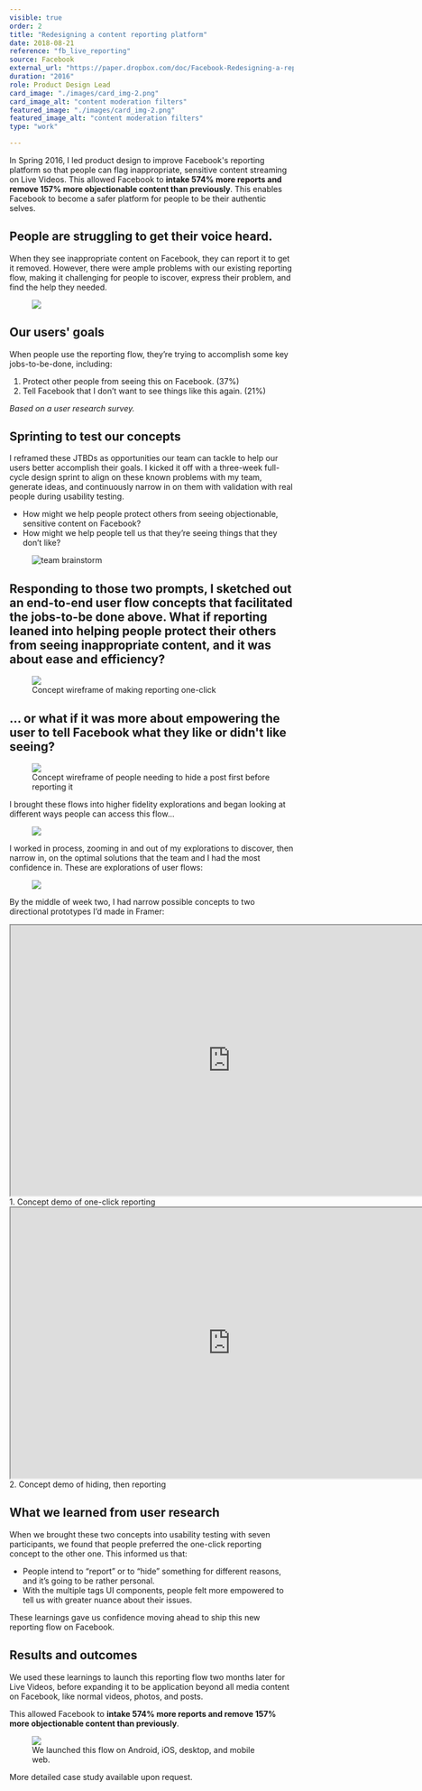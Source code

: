 ```yaml
---
visible: true
order: 2
title: "Redesigning a content reporting platform"
date: 2018-08-21
reference: "fb_live_reporting"
source: Facebook
external_url: "https://paper.dropbox.com/doc/Facebook-Redesigning-a-reporting-platform--Ae4I~VHteU5fcck28RyngoQPAQ-UQK1O2vSnEx8SGuHsBxtI"
duration: "2016"
role: Product Design Lead
card_image: "./images/card_img-2.png"
card_image_alt: "content moderation filters"
featured_image: "./images/card_img-2.png"
featured_image_alt: "content moderation filters"
type: "work"

---
```


<div class="work_body--section primary">
  <div class="container">
    <p>
      In Spring 2016, I led product design to improve Facebook's reporting
      platform so that people can flag inappropriate, sensitive content streaming on
      Live Videos. This allowed Facebook to <strong>intake 574% more reports and
      remove 157% more objectionable content than previously</strong>. This enables
      Facebook to become a safer platform for people to be their authentic selves.
    </p>
  </div>
</div>

<div class="work_body--section">
  <div class="container--column">
    <h2>
      People are struggling to get their voice heard.
    </h2>
    <p>
      When they see inappropriate content on Facebook, they can report it to get
it removed. However, there were ample problems  with our existing reporting
flow, making it challenging for people to iscover, express their problem, and
find the help they needed.
    </p>
  </div>
  <figure>
    <img src="./images/product_problems.png" />
  </figure>
</div>

<div class="work_body--section">
  <div class="container bg_card">
    <div class="container--column p_tb_l">
      <h2>
        Our users' goals
      </h2>
      <p>
        When people use the reporting flow, they’re trying to accomplish some key
        jobs-to-be-done, including:
      </p>
      <ol>
        <li>
          Protect other people from seeing this on Facebook. (37%)
        </li>
        <li>
          Tell Facebook that I don’t want to see things like this again. (21%)
        </li>
      </ol>
      <cite>Based on a user research survey.</cite>
    </div>
  </div>
</div>

<div class="work_body--section">
  <div class="container grid_column_container col_6">
    <div class="col">
      <h2>
        Sprinting to test our concepts
      </h2>
      <p>
        I reframed these JTBDs as opportunities our team can tackle to help our
  users better accomplish their goals. I kicked it off with a three-week
  full-cycle design sprint to align on these known problems with my team, generate
  ideas, and continuously narrow in on them with validation with real people
  during usability testing.
      </p>
      <ul>
        <li>
          How might we help people protect others from seeing objectionable,
          sensitive content on Facebook?
        </li>
        <li>
          How might we help people tell us that they’re seeing things that they
  don’t like?
        </li>
      </ul>
    </div>
    <div class="col">
      <figure>
        <img src="./images/team_brainstorm.jpg" alt="team brainstorm" />
      </figure>
    </div>
  </div>
</div>

<div class="work_body--section">
  <div class="container--column">
    <h2>
      Responding to those two prompts, I sketched out an end-to-end user flow concepts that facilitated the jobs-to-be done above. What if reporting leaned into helping people protect their others from seeing inappropriate content, and it was about ease and efficiency?
    </h2>
  </div>
</div>

<div class="work_body--section">
  <figure>
    <img src="./images/ideation_one_click_reporting.png" />
    <figcaption>
      Concept wireframe of making reporting one-click
    </figcaption>
  </figure>
</div>

<div class="work_body--section">
  <div class="container--column p_tb_m">
    <h2>
      ... or what if it was more about empowering the user to tell Facebook what
      they like or didn't like seeing?
    </h2>
  </div>
</div>

<div class="work_body--section">
  <figure>
    <img src="./images/ideation_manage_content.png" />
    <figcaption>
      Concept wireframe of people needing to hide a post first before reporting
      it
    </figcaption>
  </figure>
</div>

<div class="work_body--section">
  <div class="container--column">
    <p>
      I brought these flows into higher fidelity explorations and began looking
at different ways people can access this flow...
    </p>
  </div>
</div>

<div class="work_body--section">
  <figure>
    <img src="./images/concept_explorations_entrypoint.png" />
  </figure>
</div>

<div class="work_body--section">
  <div class="container--column">
    <p>
      I worked in process, zooming in and out of my explorations to discover,
then narrow in, on the optimal solutions that the team and I had the most
confidence in. These are explorations of user flows:
    </p>
  </div>
</div>

<div class="work_body--section">
  <figure>
    <img src="./images/concept_explorations_flows.png" />
  </figure>
</div>

<div class="work_body--section">
  <div class="container--column">
    <p>
      By the middle of week two, I had narrow possible concepts to two
directional prototypes I’d made in Framer:
    </p>
  </div>
</div>
<div class="work_body--section">
  <div class="container--column">
    <iframe src="https://drive.google.com/file/d/1_8eqJi-zFC8AkcuzF0KFhCiBHGFzNDT3/preview" width="780" height="480"></iframe>
    <figcaption>
      1. Concept demo of one-click reporting
    </figcaption>
  </div>
</div>
<div class="work_body--section">
  <div class="container--column">
    <iframe src="https://drive.google.com/file/d/1AEJVOwHrgHiNMnRYcQcWYapli5VzcQgl/preview" width="780" height="480"></iframe>
    <figcaption>
      2. Concept demo of hiding, then reporting
    </figcaption>
  </div>
</div>


<div class="work_body--section">
  <div class="container--column">
    <h2>What we learned from user research</h2>
    <p>
      When we brought these two concepts into usability testing with seven
participants, we found that people preferred the one-click reporting concept to
the other one. This informed us that:
    </p>
    <ul>
      <li>
      People intend to “report” or to “hide” something for different reasons,
and it’s going to be rather personal.
      </li>
      <li>
        With the multiple tags UI components, people felt more empowered to tell
us with greater nuance about their issues.
      </li>
    </ul>
    <p>
      These learnings gave us confidence moving ahead to ship this new reporting
flow on Facebook.
      </p>
  </div>
</div>

<div class="work_body--section">
  <div class="container--column">
    <h2>Results and outcomes</h2>
    <p>
      We used these learnings to launch this reporting flow two months later for
Live Videos, before expanding it to be application beyond all media content on
Facebook, like normal videos, photos, and posts.
    </p>
    <p>
      This allowed Facebook to <strong>intake 574% more reports and
      remove 157% more objectionable content than previously</strong>.
    </p>
  </div>
</div>

<div class="work_body--section">
  <figure>
    <img src="./images/final_flow.png" />
    <figcaption class="text_align--center">
      We launched this flow on Android, iOS, desktop, and mobile web.
    </figcaption>
  </figure>
</div>

<div class="work_body--section">
  <div class="container bg_card">
  <div class="container--column p_tb_s text_align--center">
    <p class="null_m_b">
      More detailed case study available upon request.
    </p>
  </div>
</div>

